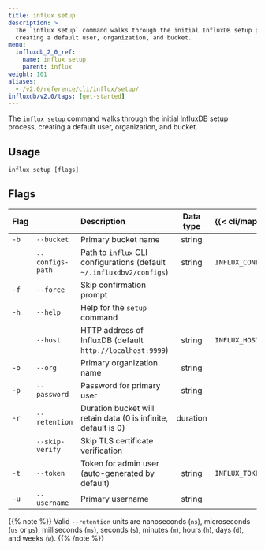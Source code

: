```yaml
---
title: influx setup
description: >
  The `influx setup` command walks through the initial InfluxDB setup process,
  creating a default user, organization, and bucket.
menu:
  influxdb_2_0_ref:
    name: influx setup
    parent: influx
weight: 101
aliases:
  - /v2.0/reference/cli/influx/setup/
influxdb/v2.0/tags: [get-started]
---
```


The `influx setup` command walks through the initial InfluxDB setup process,
creating a default user, organization, and bucket.

## Usage
```
influx setup [flags]
```

## Flags
| Flag |                  | Description                                                           | Data type | {{< cli/mapped >}}   |
|:---- |:---              |:-----------                                                           |:---------:|:------------------   |
| `-b` | `--bucket`       | Primary bucket name                                                   | string    |                      |
|      | `--configs-path` | Path to `influx` CLI configurations (default `~/.influxdbv2/configs`) | string    |`INFLUX_CONFIGS_PATH` |
| `-f` | `--force`        | Skip confirmation prompt                                              |           |                      |
| `-h` | `--help`         | Help for the `setup` command                                          |           |                      |
|      | `--host`         | HTTP address of InfluxDB (default `http://localhost:9999`)            | string    | `INFLUX_HOST`        |
| `-o` | `--org`          | Primary organization name                                             | string    |                      |
| `-p` | `--password`     | Password for primary user                                             | string    |                      |
| `-r` | `--retention`    | Duration bucket will retain data (0 is infinite, default is 0)        | duration  |                      |
|      | `--skip-verify`  | Skip TLS certificate verification                                     |           |                      |
| `-t` | `--token`        | Token for admin user (auto-generated by default)                      | string    | `INFLUX_TOKEN`       |
| `-u` | `--username`     | Primary username                                                      | string    |                      |

{{% note %}}
Valid `--retention` units are nanoseconds (`ns`), microseconds (`us` or `µs`),
milliseconds (`ms`), seconds (`s`), minutes (`m`), hours (`h`), days (`d`), and weeks (`w`).
{{% /note %}}
